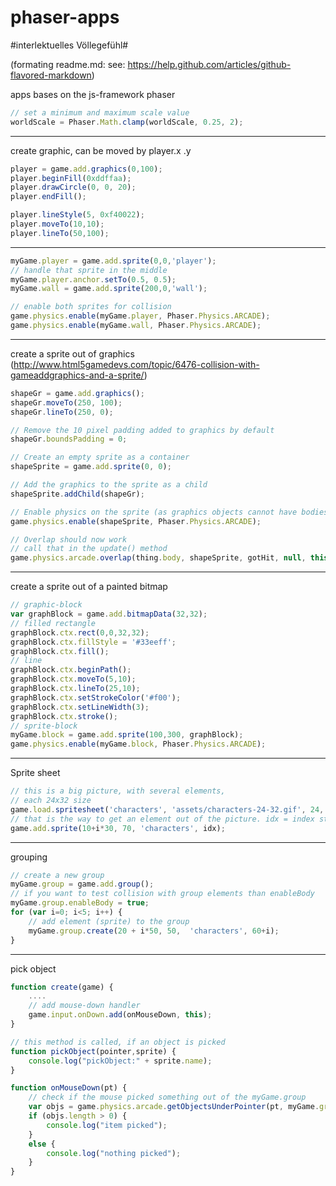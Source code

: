 phaser-apps
===========

#interlektuelles Völlegefühl#

(formating readme.md: see: https://help.github.com/articles/github-flavored-markdown)

apps bases on the js-framework phaser
```javascript
// set a minimum and maximum scale value
worldScale = Phaser.Math.clamp(worldScale, 0.25, 2);
```
--------

create graphic, can be moved by player.x .y

```javascript
player = game.add.graphics(0,100);
player.beginFill(0xddffaa);
player.drawCircle(0, 0, 20);
player.endFill();

player.lineStyle(5, 0xf40022);
player.moveTo(10,10);
player.lineTo(50,100);
```

------

```javascript
myGame.player = game.add.sprite(0,0,'player');
// handle that sprite in the middle
myGame.player.anchor.setTo(0.5, 0.5);
myGame.wall = game.add.sprite(200,0,'wall');

// enable both sprites for collision
game.physics.enable(myGame.player, Phaser.Physics.ARCADE);
game.physics.enable(myGame.wall, Phaser.Physics.ARCADE);
```

--------

create a sprite out of graphics (http://www.html5gamedevs.com/topic/6476-collision-with-gameaddgraphics-and-a-sprite/)


```javascript
shapeGr = game.add.graphics(); 
shapeGr.moveTo(250, 100);
shapeGr.lineTo(250, 0);

// Remove the 10 pixel padding added to graphics by default
shapeGr.boundsPadding = 0;

// Create an empty sprite as a container
shapeSprite = game.add.sprite(0, 0);

// Add the graphics to the sprite as a child
shapeSprite.addChild(shapeGr);

// Enable physics on the sprite (as graphics objects cannot have bodies applied)
game.physics.enable(shapeSprite, Phaser.Physics.ARCADE);

// Overlap should now work
// call that in the update() method
game.physics.arcade.overlap(thing.body, shapeSprite, gotHit, null, this);
```
---------

create a sprite out of a painted bitmap

```javascript
// graphic-block
var graphBlock = game.add.bitmapData(32,32);
// filled rectangle
graphBlock.ctx.rect(0,0,32,32);
graphBlock.ctx.fillStyle = '#33eeff';
graphBlock.ctx.fill();
// line
graphBlock.ctx.beginPath();
graphBlock.ctx.moveTo(5,10);
graphBlock.ctx.lineTo(25,10);
graphBlock.ctx.setStrokeColor('#f00');
graphBlock.ctx.setLineWidth(3);
graphBlock.ctx.stroke();
// sprite-block
myGame.block = game.add.sprite(100,300, graphBlock);
game.physics.enable(myGame.block, Phaser.Physics.ARCADE);
```
------

Sprite sheet

```javascript
// this is a big picture, with several elements,
// each 24x32 size
game.load.spritesheet('characters', 'assets/characters-24-32.gif', 24, 32);
// that is the way to get an element out of the picture. idx = index starts top left
game.add.sprite(10+i*30, 70, 'characters', idx);
```

------

grouping

```javascript
// create a new group
myGame.group = game.add.group();
// if you want to test collision with group elements than enableBody
myGame.group.enableBody = true;
for (var i=0; i<5; i++) {
	// add element (sprite) to the group
    myGame.group.create(20 + i*50, 50,  'characters', 60+i);
}
```

----

pick object
```javascript
function create(game) {
	....
	// add mouse-down handler
    game.input.onDown.add(onMouseDown, this);
}

// this method is called, if an object is picked
function pickObject(pointer,sprite) {
    console.log("pickObject:" + sprite.name);
}

function onMouseDown(pt) {
	// check if the mouse picked something out of the myGame.group
    var objs = game.physics.arcade.getObjectsUnderPointer(pt, myGame.group, pickObject, this);
    if (objs.length > 0) {
        console.log("item picked");
    }
    else {
        console.log("nothing picked");
    }
}
```


